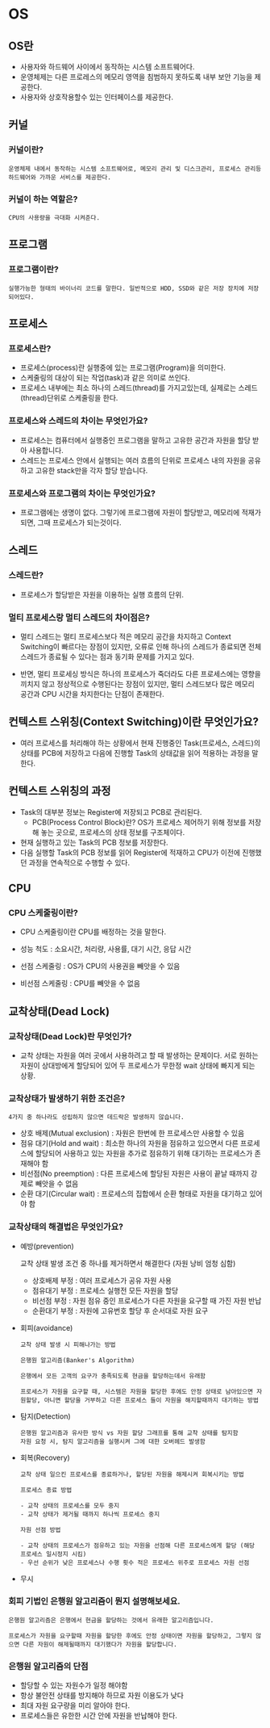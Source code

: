 # OS

## OS란

- 사용자와 하드웨어 사이에서 동작하는 시스템 소프트웨어다.
- 운영체제는 다른 프로레스의 메모리 영역을 침범하지 못하도록 내부 보안 기능을 제공한다.
- 사용자와 상호작용할수 있는 인터페이스를 제공한다.

## 커널

### 커널이란?

    운영체제 내에서 동작하는 시스템 소프트웨어로, 메모리 관리 및 디스크관리, 프로세스 관리등 하드웨어와 가까운 서비스를 제공한다.

### 커널이 하는 역할은?

    CPU의 사용량을 극대화 시켜준다.

## 프로그램

### 프로그램이란?

    실행가능한 형태의 바이너리 코드를 말한다. 일반적으로 HDD, SSD와 같은 저장 장치에 저장되어있다.

## 프로세스

### 프로세스란?

- 프로세스(process)란 실행중에 있는 프로그램(Program)을 의미한다.
- 스케줄링의 대상이 되는 작업(task)과 같은 의미로 쓰인다.
- 프로세스 내부에는 최소 하나의 스레드(thread)를 가지고있는데, 실제로는 스레드(thread)단위로 스케줄링을 한다.

### 프로세스와 스레드의 차이는 무엇인가요?

- 프로세스는 컴퓨터에서 실행중인 프로그램을 말하고 고유한 공간과 자원을 할당 받아 사용합니다.
- 스레드는 프로세스 안에서 실행되는 여러 흐름의 단위로 프로세스 내의 자원을 공유하고 고유한 stack만을 각자 할당 받습니다.

### 프로세스와 프로그램의 차이는 무엇인가요?

- 프로그램에는 생명이 없다. 그렇기에 프로그램에 자원이 할당받고, 메모리에 적재가 되면, 그때 프로세스가 되는것이다.

## 스레드

### 스레드란?

- 프로세스가 할당받은 자원을 이용하는 실행 흐름의 단위.

### 멀티 프로세스랑 멀티 스레드의 차이점은?

- 멀티 스레드는 멀티 프로세스보다 적은 메모리 공간을 차지하고 Context Switching이 빠르다는 장점이 있지만, 오류로 인해 하나의 스레드가 종료되면 전체 스레드가 종료될 수 있다는 점과 동기화 문제를 가지고 있다.

- 반면, 멀티 프로세싱 방식은 하나의 프로세스가 죽더라도 다른 프로세스에는 영향을 끼치지 않고 정상적으로 수행된다는 장점이 있지만, 멀티 스레드보다 많은 메모리 공간과 CPU 시간을 차지한다는 단점이 존재한다.

## 컨텍스트 스위칭(Context Switching)이란 무엇인가요?

- 여러 프로세스를 처리해야 하는 상황에서 현재 진행중인 Task(프로세스, 스레드)의 상태를 PCB에 저장하고 다음에 진행할 Task의 상태값을 읽어 적용하는 과정을 말한다.

## 컨텍스트 스위칭의 과정

- Task의 대부분 정보는 Register에 저장되고 PCB로 관리된다.
  - PCB(Process Control Block)란?
    OS가 프로세스 제어하기 위해 정보를 저장해 놓는 곳으로, 프로세스의 상태 정보를 구조체이다.
- 현재 실행하고 있는 Task의 PCB 정보를 저장한다.
- 다음 실행할 Task의 PCB 정보를 읽어 Register에 적재하고 CPU가 이전에 진행했던 과정을 연속적으로 수행할 수 있다.

## CPU

### CPU 스케줄링이란?

- CPU 스케줄링이란 CPU를 배정하는 것을 말한다.
- 성능 척도 : 소요시간, 처리량, 사용률, 대기 시간, 응답 시간

- 선점 스케줄링 : OS가 CPU의 사용권을 빼앗을 수 있음
- 비선점 스케줄링 : CPU를 빼앗을 수 없음

## 교착상태(Dead Lock)

### 교착상태(Dead Lock)란 무엇인가?

- 교착 상태는 자원을 여러 곳에서 사용하려고 할 때 발생하는 문제이다.
  서로 원하는 자원이 상대방에게 할당되어 있어 두 프로세스가 무한정 wait 상태에 빠지게 되는 상황.

### 교착상태가 발생하기 위한 조건은?

    4가지 중 하나라도 성립하지 않으면 데드락은 발생하지 않습니다.

- 상호 배제(Mutual exclusion) : 자원은 한번에 한 프로세스만 사용할 수 있음
- 점유 대기(Hold and wait) : 최소한 하나의 자원을 점유하고 있으면서 다른 프로세스에 할당되어 사용하고 있는 자원을 추가로 점유하기 위해 대기하는 프로세스가 존재해야 함
- 비선점(No preemption) : 다른 프로세스에 할당된 자원은 사용이 끝날 때까지 강제로 빼앗을 수 없음
- 순환 대기(Circular wait) : 프로세스의 집합에서 순환 형태로 자원을 대기하고 있어야 함

### 교착상태의 해결법은 무엇인가요?

- 예방(prevention)

  교착 상태 발생 조건 중 하나를 제거하면서 해결한다 (자원 낭비 엄청 심함)

  - 상호배제 부정 : 여러 프로세스가 공유 자원 사용
  - 점유대기 부정 : 프로세스 실행전 모든 자원을 할당
  - 비선점 부정 : 자원 점유 중인 프로세스가 다른 자원을 요구할 때 가진 자원 반납
  - 순환대기 부정 : 자원에 고유번호 할당 후 순서대로 자원 요구

- 회피(avoidance)

      교착 상태 발생 시 피해나가는 방법

      은행원 알고리즘(Banker's Algorithm)

      은행에서 모든 고객의 요구가 충족되도록 현금을 할당하는데서 유래함

      프로세스가 자원을 요구할 때, 시스템은 자원을 할당한 후에도 안정 상태로 남아있으면 자원할당, 아니면 할당을 거부하고 다른 프로세스 들이 자원을 해지할때까지 대기하는 방법

- 탐지(Detection)

      은행원 알고리즘과 유사한 방식 vs 자원 할당 그래프를 통해 교착 상태를 탐지함
      자원 요청 시, 탐지 알고리즘을 실행시켜 그에 대한 오버헤드 발생함

- 회복(Recovery)

      교착 상태 일으킨 프로세스를 종료하거나, 할당된 자원을 해제시켜 회복시키는 방법

      프로세스 종료 방법

      - 교착 상태의 프로세스를 모두 중지
      - 교착 상태가 제거될 때까지 하나씩 프로세스 중지

      자원 선점 방법

      - 교착 상태의 프로세스가 점유하고 있는 자원을 선점해 다른 프로세스에게 할당 (해당 프로세스 일시정지 시킴)
      - 우선 순위가 낮은 프로세스나 수행 횟수 적은 프로세스 위주로 프로세스 자원 선점

- 무시

### 회피 기법인 은행원 알고리즘이 뭔지 설명해보세요.

    은행원 알고리즘은 은행에서 현금을 할당하는 것에서 유래한 알고리즘입니다.

    프로세스가 자원을 요구할때 자원을 할당한 후에도 안정 상태이면 자원을 할당하고, 그렇지 않으면 다른 자원이 해제될때까지 대기했다가 자원을 할당합니다.

### 은행원 알고리즘의 단점

- 할당할 수 있는 자원수가 일정 해야함
- 항상 불안전 상태를 방지해야 하므로 자원 이용도가 낮다
- 최대 자원 요구량을 미리 알아야 한다.
- 프로세스들은 유한한 시간 안에 자원을 반납해야 한다.
